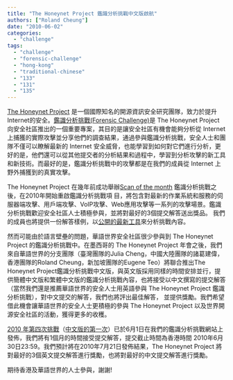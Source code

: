 ```yaml
---
title: "The Honeynet Project 鑑識分析挑戰中文版啟航"
authors: ["Roland Cheung"]
date: "2010-06-02"
categories: 
  - "challenge"
tags: 
  - "challenge"
  - "forensic-challenge"
  - "hong-kong"
  - "traditional-chinese"
  - "133"
  - "131"
  - "135"
---
```


[The Honeynet Project](https://honeynet.org/) 是一個國際知名的開源資訊安全研究團隊，致力於提升Internet的安全。[鑑識分析挑戰(Forensic Challenge)](https://honeynet.org/challenges)是 The Honeynet Project 向安全社區推出的一個重要專案，其目的是讓安全社區有機會能夠分析從 Internet 上捕獲的實際攻擊並分享他們的調查結果，通過參與鑑識分析挑戰，安全人士和團隊不僅可以瞭解最新的 Internet 安全威脅，也能學習到如何對它們進行分析，更好的是，他們還可以從其他提交者的分析結果和過程中，學習到分析攻擊的新工具和新技術。而最好的是，鑑識分析挑戰中的攻擊都是在我們的成員從 Internet 上野外捕獲到的真實攻擊。  
  
The Honeynet Project 在幾年前成功舉辦[Scan of the month](http://old.honeynet.org/scans/index.html) 鑑識分析挑戰之後，在2010年開始重啟鑑識分析挑戰項 目，將包含對最新的作業系統和服務的伺服器端攻擊、用戶端攻擊、VoIP攻擊、Web應用攻擊等一系列的攻擊場景。鑑識分析挑戰歡迎安全社區人士積極參與，並將對最好的3個提交解答送出獎品。 我們的成員也將提供一份解答樣例，以[公開的最新工具](https://honeynet.org/project)來分析挑戰內容。  
  
然而可能由於語言壁壘的問題，華語世界安全社區很少參與到 The Honeynet Project 的鑑識分析挑戰中。在墨西哥的 The Honeynet Project 年會之後，我們來自華語世界的分支團隊（臺灣團隊的Julia Cheng，中國大陸團隊的諸葛建偉，香港團隊的Roland Cheung，新加坡團隊的Eugene Teo）將聯合推出The Honeynet Project鑑識分析挑戰中文版，與英文版採用同樣的時間安排並行，提供簡體中文版和繁體中文版的鑑識分析挑戰內容，也將接受以中文撰寫的提交解答（當然我們還是推薦華語世界的安全人士用英語參與 The Honeynet Project 鑑識分析挑戰），對中文提交的解答，我們也將評出最佳解答， 並提供獎勵。我們希望借此機會讓華語世界的安全人士更積極的參與 The Honeynet Project 以及世界開源安全社區的活動，獲得更多的收穫。  
  
[2010 年第四次挑戰](https://honeynet.org/challenges/2010_4_voip)（[中文版的第一次](https://honeynet.org/challenges/2010_4_voip_traditional_cn)）已於6月1日在我們的鑑識分析挑戰網站上發佈，我們將有1個月的時間接受提交解答，提交截止時間為香港時間 2010年6月30日23:59。我們預計將在2010年7月21日發佈結果，The Honeynet Project 將對最好的3個英文提交解答進行獎勵，也將對最好的中文提交解答進行獎勵。  
  
期待香港及華語世界的人士參與，謝謝!
